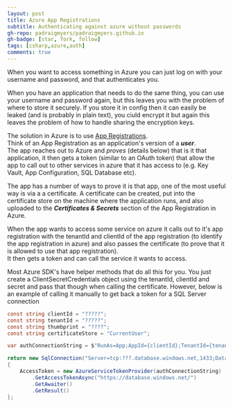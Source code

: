 ```yaml
---
layout: post
title: Azure App Registrations
subtitle: Authenticating against azure without passwords
gh-repo: padraigmyers/padraigmyers.github.io
gh-badge: [star, fork, follow]
tags: [csharp,azure,auth]
comments: true
---
```


When you want to access something in Azure you can just log on with your username and password, and that authenticates you.

When you have an application that needs to do the same thing, you can use your username and password again, but this leaves you with the problem of where to store it securely. If you store it in config then it can easily be leaked (and is probably in plain text), you ciuld encrypt it but again this leaves the problem of how to handle sharing the encryption keys.

The solution in Azure is to use [App Registrations](https://docs.microsoft.com/en-us/azure/active-directory/develop/quickstart-register-app).  
Think of an App Registration as an application's version of a **_user_**.  
The app reaches out to Azure and _proves_ (details below) that is it that application, it then gets a token (similar to an OAuth token) that allow the app to call out to other services in azure that it has access to (e.g. Key Vault, App Configuration, SQL Database etc).

The app has a number of ways to prove it is that app, one of the most useful way is via a a certificate. A certificate can be created, put into the certificate store on the machine where the application runs, and also uploaded to the **_Certificates & Secrets_** section of the App Registration in Azure.  

When the app wants to access some service on azure it calls out to it's app registration with the tenantId and clientId of the app registration (to identify the app registration in azure) and also passes the certificate (to prove that it is allowed to use that app registration).  
It then gets a token and can call the service it wants to access.  

Most Azure SDK's have helper methods that do all this for you. You just create a ClientSecretCredentials object using the tenantId, clientId and secret and pass that though when calling the certificate.
However, below is an example of calling it manually to get back a token for a SQL Server connection 

```cs
const string clientId = "?????";
const string tenantId = "?????";
const string thumbprint = "????";
const string certificateStore = "CurrentUser";

var authConnectionString = $"RunAs=App;AppId={clientId};TenantId={tenantId};CertificateStoreLocation={certificateStore};CertificateThumbprint={thumbprint}";

return new SqlConnection("Server=tcp:???.database.windows.net,1433;Database=???")
{
    AccessToken = new AzureServiceTokenProvider(authConnectionString)
        .GetAccessTokenAsync("https://database.windows.net/")
        .GetAwaiter()
        .GetResult()
};
```
